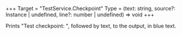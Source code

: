 +++
Target = "TestService.Checkpoint"
Type = (text: string, source?: Instance | undefined, line?: number | undefined) => void
+++

Prints "Test checkpoint: ", followed by text, to the output, in blue text.